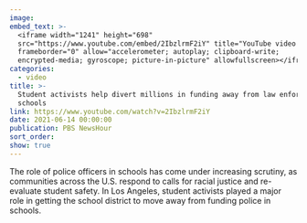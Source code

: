 ```yaml
---
image:
embed_text: >-
  <iframe width="1241" height="698"
  src="https://www.youtube.com/embed/2IbzlrmF2iY" title="YouTube video player"
  frameborder="0" allow="accelerometer; autoplay; clipboard-write;
  encrypted-media; gyroscope; picture-in-picture" allowfullscreen></iframe>
categories:
  - video
title: >-
  Student activists help divert millions in funding away from law enforcement in
  schools
link: https://www.youtube.com/watch?v=2IbzlrmF2iY
date: 2021-06-14 00:00:00
publication: PBS NewsHour
sort_order:
show: true
---
```

The role of police officers in schools has come under increasing scrutiny, as communities across the U.S. respond to calls for racial justice and re-evaluate student safety. In Los Angeles, student activists played a major role in getting the school district to move away from funding police in schools.
